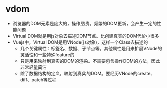 # vdom

* 浏览器的DOM元素是庞大的，操作昂贵。频繁的DOM更新，会产生一定的性能问题
* Virtual DOM就是用js对象去描述DOM节点。比创建真实的DOM代价小很多
* Vuejs中，Virtual DOM是用VNode(js对象)，这样一个Class去描述的
  * 几个关键属性：标签名、数据、子节点等。其他属性是用来扩展VNode的灵活性和一些特殊feature的
  * 只是用来映射到真实的DOM的渲染。不需要包含操作DOM的方法，因此非常轻量简洁
  * 除了数据结构的定义，映射到真实的DOM。要经历VNode的create、diff、patch等过程

